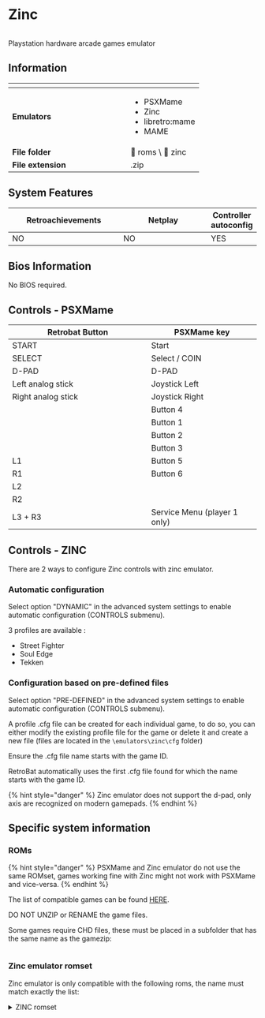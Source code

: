# Zinc



<div align="left"><figure><img src="https://github.com/fabricecaruso/es-theme-carbon/blob/master/art/logos/zinc.png?raw=true" alt=""><figcaption></figcaption></figure></div>

Playstation hardware arcade games emulator

## Information

<table data-header-hidden><thead><tr><th width="224"></th><th></th></tr></thead><tbody><tr><td><strong>Emulators</strong></td><td><ul><li>PSXMame</li><li>Zinc</li><li>libretro:mame</li><li>MAME</li></ul></td></tr><tr><td><strong>File folder</strong></td><td><span data-gb-custom-inline data-tag="emoji" data-code="1f4c2">📂</span> roms \ <span data-gb-custom-inline data-tag="emoji" data-code="1f4c2">📂</span> zinc</td></tr><tr><td><strong>File extension</strong></td><td>.zip</td></tr></tbody></table>

## System Features

<table><thead><tr><th width="256">Retroachievements</th><th width="243">Netplay</th><th>Controller autoconfig</th></tr></thead><tbody><tr><td>NO</td><td>NO</td><td>YES</td></tr></tbody></table>

## Bios Information

No BIOS required.

## Controls - PSXMame

<table><thead><tr><th width="266">Retrobat Button</th><th>PSXMame key</th></tr></thead><tbody><tr><td>START</td><td>Start</td></tr><tr><td>SELECT</td><td>Select / COIN</td></tr><tr><td>D-PAD</td><td>D-PAD</td></tr><tr><td>Left analog stick</td><td>Joystick Left</td></tr><tr><td>Right analog stick</td><td>Joystick Right</td></tr><tr><td><img src="../../../.gitbook/assets/image (48).png" alt=""></td><td>Button 4</td></tr><tr><td><img src="../../../.gitbook/assets/image (30).png" alt=""></td><td>Button 1</td></tr><tr><td><img src="../../../.gitbook/assets/image (16).png" alt=""></td><td>Button 2</td></tr><tr><td><img src="../../../.gitbook/assets/image (50).png" alt=""></td><td>Button 3</td></tr><tr><td>L1</td><td>Button 5</td></tr><tr><td>R1</td><td>Button 6</td></tr><tr><td>L2</td><td></td></tr><tr><td>R2</td><td></td></tr><tr><td>L3 + R3</td><td>Service Menu (player 1 only)</td></tr></tbody></table>

## Controls - ZINC

There are 2 ways to configure Zinc controls with zinc emulator.

### Automatic configuration

Select option "DYNAMIC" in the advanced system settings to enable automatic configuration (CONTROLS submenu).

3 profiles are available :

* Street Fighter
* Soul Edge
* Tekken

### Configuration based on pre-defined files

Select option "PRE-DEFINED" in the advanced system settings to enable automatic configuration (CONTROLS submenu).

A profile .cfg file can be created for each individual game, to do so, you can either modify the existing profile file for the game or delete it and create a new file (files are located in the  `\emulators\zinc\cfg` folder)&#x20;

Ensure the .cfg file name starts with the game ID.

RetroBat automatically uses the first .cfg file found for which the name starts with the game ID.



{% hint style="danger" %}
Zinc emulator does not support the d-pad, only axis are recognized on modern gamepads.
{% endhint %}

## Specific system information

### ROMs

{% hint style="danger" %}
PSXMame and Zinc emulator do not use the same ROMset, games working fine with Zinc might not work with PSXMame and vice-versa.
{% endhint %}

The list of compatible games can be found [HERE](https://emulation.gametechwiki.com/index.php/ZiNc).

DO NOT UNZIP or RENAME the game files.

Some games require CHD files, these must be placed in a subfolder that has the same name as the gamezip:

<div align="left"><figure><img src="https://i.imgur.com/w68hUHc.png" alt=""><figcaption></figcaption></figure></div>

### Zinc emulator romset

Zinc emulator is only compatible with the following roms, the name must match exactly the list:

<details>

<summary>ZINC romset</summary>

·         starglad

·         sfex

·         sfexj

·         sfexa

·         sfexp

·         sfexpu

·         sfexpj

·         sfex

·         sfexj

·         sfexp

·         sfexpj

·         sfexpa

·         plsmaswd

·         stargld

·         rvschola

·         jgakuen

·         rvschool

·         shiryu

·         strider

·         kikaioh

·         techromn

·         ts

·         tsj

·         tgmj

·         sncwgltd

·         beastrzb

·         beastrzr

·         bldyror

·         brvblade

·         psyforcj

·         psyforce

·         psyfrcex

·         mgcldtex

·         raystorj

·         raystorm

·         ftimpcta

·         gdarius

·         gdarius

·         danceyes

·         xevidg

·         starswep

·         myangel

·         tekkenb

·         tekkena

·         tekken

·         tekkena

·         tekkenb

·         tekken

·         souledga

·         souledgb

·         souledge

·         dunkmnia

·         dunkmnic

·         primglex

·         weddingr

·         hyperath

·         pbball

·         susume

·         fgtlayer

·         ehrgeiz

·         tekken

·         mrdrillr

·         aquarush

·         pacapp

·         glpracr

·         shngmtkb

·         cbaj

·         doapp

·         tondemo

·         mfjump

·         hvnsgate

</details>
